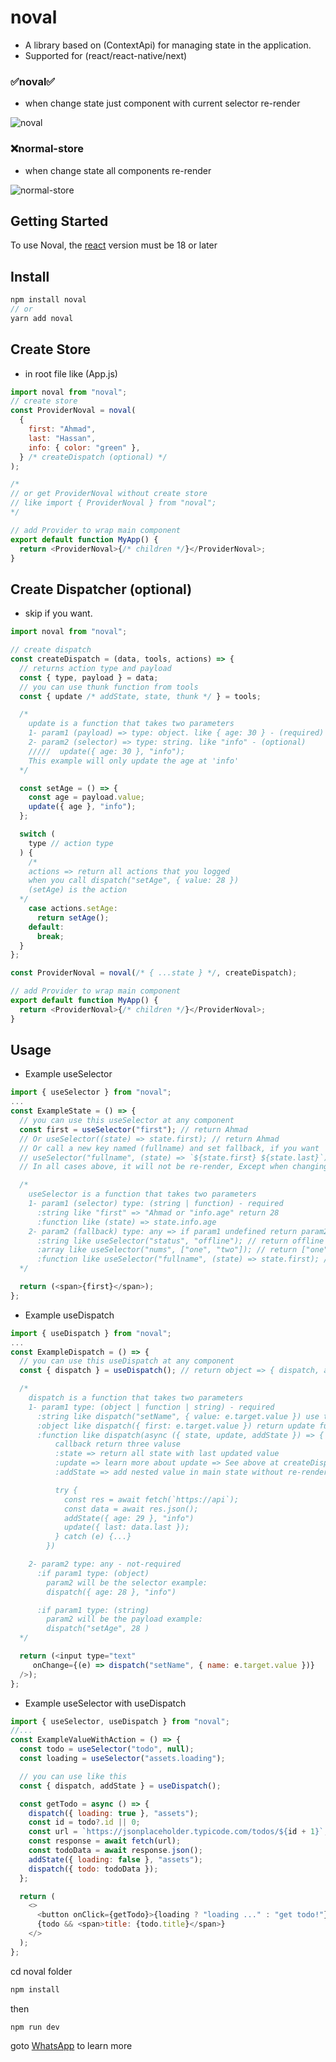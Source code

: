 # noval

- A library based on (ContextApi) for managing state in the application.
- Supported for (react/react-native/next)

### :white_check_mark:noval:white_check_mark:

- when change state just component with current selector re-render
<div>
    <img src="https://i.ibb.co/THLdmXP/react-store.gif" alt="noval" />
</div>

### :x:normal-store

- when change state all components re-render
<div>
     <img src="https://i.ibb.co/17Jwgwj/normal-store.gif" alt="normal-store" />
</div>

## Getting Started
To use Noval, the [react](https://www.npmjs.com/package/react) version must be 18 or later
## Install

```js
npm install noval
// or
yarn add noval
```

## Create Store

- in root file like (App.js)

```js
import noval from "noval";
// create store
const ProviderNoval = noval(
  {
    first: "Ahmad",
    last: "Hassan",
    info: { color: "green" },
  } /* createDispatch (optional) */
);

/* 
// or get ProviderNoval without create store
// like import { ProviderNoval } from "noval";
*/

// add Provider to wrap main component
export default function MyApp() {
  return <ProviderNoval>{/* children */}</ProviderNoval>;
}
```

## Create Dispatcher (optional)

- skip if you want.

```js
import noval from "noval";

// create dispatch
const createDispatch = (data, tools, actions) => {
  // returns action type and payload
  const { type, payload } = data;
  // you can use thunk function from tools
  const { update /* addState, state, thunk */ } = tools;

  /*
    update is a function that takes two parameters
    1- param1 (payload) => type: object. like { age: 30 } - (required)
    2- param2 (selector) => type: string. like "info" - (optional)
    /////  update({ age: 30 }, "info");
    This example will only update the age at 'info'
  */

  const setAge = () => {
    const age = payload.value;
    update({ age }, "info");
  };

  switch (
    type // action type
  ) {
    /*
    actions => return all actions that you logged
    when you call dispatch("setAge", { value: 28 })
    (setAge) is the action
  */
    case actions.setAge:
      return setAge();
    default:
      break;
  }
};

const ProviderNoval = noval(/* { ...state } */, createDispatch);

// add Provider to wrap main component
export default function MyApp() {
  return <ProviderNoval>{/* children */}</ProviderNoval>;
}
```

## Usage

- Example useSelector

```js
import { useSelector } from "noval";
...
const ExampleState = () => {
  // you can use this useSelector at any component
  const first = useSelector("first"); // return Ahmad
  // Or useSelector((state) => state.first); // return Ahmad
  // Or call a new key named (fullname) and set fallback, if you want
  // useSelector("fullname", (state) => `${state.first} ${state.last}`); // return Ahmad Hassan
  // In all cases above, it will not be re-render, Except when changing the value of first

  /*
    useSelector is a function that takes two parameters
    1- param1 (selector) type: (string | function) - required
      :string like "first" => "Ahmad or "info.age" return 28
      :function like (state) => state.info.age
    2- param2 (fallback) type: any => if param1 undefined return param2 value from fallback
      :string like useSelector("status", "offline"); // return offline if status undefined
      :array like useSelector("nums", ["one", "two"]); // return ["one", "two"] if nums undefined
      :function like useSelector("fullname", (state) => state.first); // return Ahmad if fullname undefined
  */

  return (<span>{first}</span>);
};
```

- Example useDispatch

```js
import { useDispatch } from "noval";
...
const ExampleDispatch = () => {
  // you can use this useDispatch at any component
  const { dispatch } = useDispatch(); // return object => { dispatch, addState }

  /*
    dispatch is a function that takes two parameters
    1- param1 type: (object | function | string) - required
      :string like dispatch("setName", { value: e.target.value }) use this method if you created dispatcher
      :object like dispatch({ first: e.target.value }) return update function directly
      :function like dispatch(async ({ state, update, addState }) => {
          callback return three valuse
          :state => return all state with last updated value
          :update => learn more about update => See above at createDispatch
          :addState => add nested value in main state without re-render

          try {
            const res = await fetch(`https://api`);
            const data = await res.json();
            addState({ age: 29 }, "info")
            update({ last: data.last });
          } catch (e) {...}
        })

    2- param2 type: any - not-required
      :if param1 type: (object)
        param2 will be the selector example:
        dispatch({ age: 28 }, "info")

      :if param1 type: (string)
        param2 will be the payload example:
        dispatch("setAge", 28 )
  */

  return (<input type="text"
     onChange={(e) => dispatch("setName", { name: e.target.value })}
  />);
};
```

- Example useSelector with useDispatch

```js
import { useSelector, useDispatch } from "noval";
//...
const ExampleValueWithAction = () => {
  const todo = useSelector("todo", null);
  const loading = useSelector("assets.loading");

  // you can use like this
  const { dispatch, addState } = useDispatch();

  const getTodo = async () => {
    dispatch({ loading: true }, "assets");
    const id = todo?.id || 0;
    const url = `https://jsonplaceholder.typicode.com/todos/${id + 1}`;
    const response = await fetch(url);
    const todoData = await response.json();
    addState({ loading: false }, "assets");
    dispatch({ todo: todoData });
  };

  return (
    <>
      <button onClick={getTodo}>{loading ? "loading ..." : "get todo!"}</button>
      {todo && <span>title: {todo.title}</span>}
    </>
  );
};
```

cd noval folder

```js
npm install
```

then

```js
npm run dev
```

goto [WhatsApp](https://api.whatsapp.com/send?phone=201112785677) to learn more
